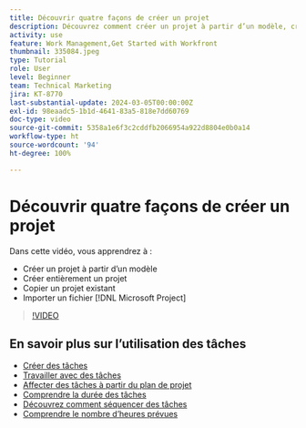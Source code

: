 ```yaml
---
title: Découvrir quatre façons de créer un projet
description: Découvrez comment créer un projet à partir d’un modèle, créer entièrement un projet, copier un projet existant ou importer un fichier  [!DNL Microsoft Project] .
activity: use
feature: Work Management,Get Started with Workfront
thumbnail: 335084.jpeg
type: Tutorial
role: User
level: Beginner
team: Technical Marketing
jira: KT-8770
last-substantial-update: 2024-03-05T00:00:00Z
exl-id: 98eaadc5-1b1d-4641-83a5-818e7dd60769
doc-type: video
source-git-commit: 5358a1e6f3c2cddfb2066954a922d8804e0b0a14
workflow-type: ht
source-wordcount: '94'
ht-degree: 100%

---
```


# Découvrir quatre façons de créer un projet

Dans cette vidéo, vous apprendrez à :

* Créer un projet à partir d’un modèle
* Créer entièrement un projet
* Copier un projet existant
* Importer un fichier [!DNL Microsoft Project]

>[!VIDEO](https://video.tv.adobe.com/v/335084/?quality=12&learn=on)

## En savoir plus sur l’utilisation des tâches

* [Créer des tâches](https://experienceleague.adobe.com/docs/workfront-learn/tutorials-workfront/manage-work/tasks/how-to-create-tasks.html?lang=fr)
* [Travailler avec des tâches](https://experienceleague.adobe.com/docs/workfront-learn/tutorials-workfront/manage-work/tasks/work-with-tasks.html?lang=fr)
* [Affecter des tâches à partir du plan de projet](https://experienceleague.adobe.com/docs/workfront-learn/tutorials-workfront/manage-work/tasks/assign-tasks-from-the-project-plan.html?lang=fr)
* [Comprendre la durée des tâches](https://experienceleague.adobe.com/docs/workfront-learn/tutorials-workfront/manage-work/tasks/understand-task-durations.html?lang=fr)
* [Découvrez comment séquencer des tâches](https://experienceleague.adobe.com/docs/workfront-learn/tutorials-workfront/manage-work/tasks/learn-to-sequence-tasks.html?lang=fr)
* [Comprendre le nombre d’heures prévues](https://experienceleague.adobe.com/docs/workfront-learn/tutorials-workfront/manage-work/tasks/understand-planned-hours.html?lang=fr)
